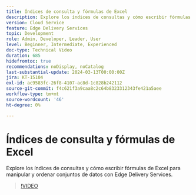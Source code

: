 ```yaml
---
title: Índices de consulta y fórmulas de Excel
description: Explore los índices de consultas y cómo escribir fórmulas de Excel para manipular y ordenar conjuntos de datos con Edge Delivery Services.
version: Cloud Service
feature: Edge Delivery Services
topic: Development
role: Admin, Developer, Leader, User
level: Beginner, Intermediate, Experienced
doc-type: Technical Video
duration: 685
hidefromtoc: true
recommendations: noDisplay, noCatalog
last-substantial-update: 2024-03-13T00:00:00Z
jira: KT-15104
exl-id: ac9583fc-26f8-4107-ac8d-1c828b242112
source-git-commit: f4c621f3a9caa8c2c64b8323312343fe421a5aee
workflow-type: tm+mt
source-wordcount: '46'
ht-degree: 0%

---
```


# Índices de consulta y fórmulas de Excel

Explore los índices de consultas y cómo escribir fórmulas de Excel para manipular y ordenar conjuntos de datos con Edge Delivery Services.

>[!VIDEO](https://video.tv.adobe.com/v/3427787/?learn=on)
